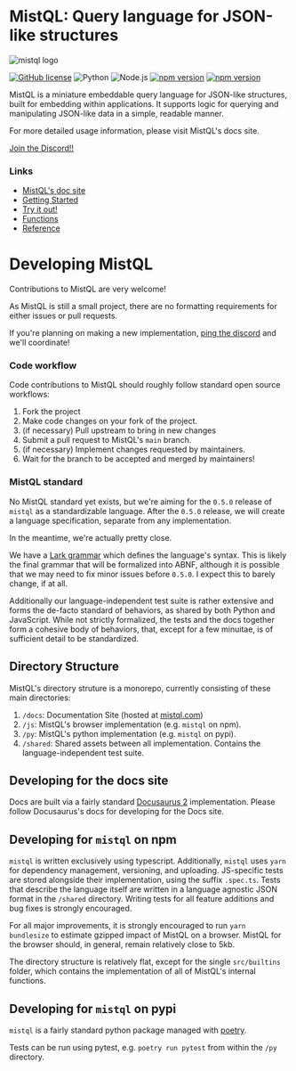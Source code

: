 # MistQL: Query language for JSON-like structures
![mistql logo](https://www.mistql.com/assets/images/icon128-020f567a30894a6c26227dc6773d3406.png)

[![GitHub license](https://img.shields.io/badge/license-MIT-blue.svg)](https://github.com/evinism/mistql/blob/main/LICENSE) 
![Python](https://github.com/evinism/mistql/actions/workflows/python.yml/badge.svg) 
![Node.js](https://github.com/evinism/mistql/actions/workflows/node.js.yml/badge.svg) 
[![npm version](https://img.shields.io/npm/v/mistql.svg?style=flat)](https://www.npmjs.com/package/mistql)
[![npm version](https://img.shields.io/pypi/v/mistql.svg?style=flat)](https://pypi.org/project/mistql/)


MistQL is a miniature embeddable query language for JSON-like structures, built for embedding within applications. It supports
logic for querying and manipulating JSON-like data in a simple, readable manner.

For more detailed usage information, please visit MistQL's docs site.

[Join the Discord!!](https://discord.gg/YupxqvE5Jk)

### Links

- [MistQL's doc site](https://www.mistql.com/)
- [Getting Started](https://www.mistql.com/docs/intro)
- [Try it out!](https://www.mistql.com/tryitout)
- [Functions](https://www.mistql.com/docs/reference/functions)
- [Reference](https://www.mistql.com/docs/reference/overview)

# Developing MistQL

Contributions to MistQL are very welcome!

As MistQL is still a small project, there are no formatting requirements for either issues or pull requests.

If you're planning on making a new implementation, [ping the discord](https://discord.gg/YupxqvE5Jk) and we'll coordinate!

### Code workflow

Code contributions to MistQL should roughly follow standard open source workflows:

1. Fork the project
2. Make code changes on your fork of the project.
3. (if necessary) Pull upstream to bring in new changes
4. Submit a pull request to MistQL's `main` branch.
5. (if necessary) Implement changes requested by maintainers.
6. Wait for the branch to be accepted and merged by maintainers!

### MistQL standard

No MistQL standard yet exists, but we're aiming for the `0.5.0` release of `mistql` as a standardizable language. After the `0.5.0` release, we will create a language specification, separate from any implementation.

In the meantime, we're actually pretty close.

We have a [Lark grammar](https://github.com/evinism/mistql/blob/main/py/mistql/grammar.lark) 
which defines the language's syntax. This is likely the final grammar that will be formalized 
into ABNF, although it is possible that we may need to fix minor issues before `0.5.0`. I
expect this to barely change, if at all.

Additionally our language-independent test suite is rather extensive and forms the de-facto
standard of behaviors, as shared by both Python and JavaScript. While not strictly formalized, 
the tests and the docs together form a cohesive body of behaviors, that, except for a few 
minuitae, is of sufficient detail to be standardized.

## Directory Structure

MistQL's directory struture is a monorepo, currently consisting of these main directories:

1. `/docs`: Documentation Site (hosted at [mistql.com](https://www.mistql.com/))
2. `/js`: MistQL's browser implementation (e.g. `mistql` on npm).
3. `/py`: MistQL's python implementation (e.g. `mistql` on pypi).
4. `/shared`: Shared assets between all implementation. Contains the language-independent test suite.

## Developing for the docs site

Docs are built via a fairly standard [Docusaurus 2](https://docusaurus.io/) implementation. Please follow Docusaurus's docs for developing for the Docs site.

## Developing for `mistql` on npm

`mistql` is written exclusively using typescript. Additionally, `mistql` uses `yarn` for dependency management, versioning, and uploading. JS-specific tests are stored alongside their implementation, using the suffix `.spec.ts`. Tests that describe the language itself are written in a language agnostic JSON format in the `/shared` directory. Writing tests for all feature additions and bug fixes is strongly encouraged.

For all major improvements, it is strongly encouraged to run `yarn bundlesize` to estimate gzipped impact of MistQL on a browser. MistQL for the browser should, in general, remain relatively close to 5kb.

The directory structure is relatively flat, except for the single `src/builtins` folder, which contains the implementation of all of MistQL's internal functions.

## Developing for `mistql` on pypi

`mistql` is a fairly standard python package managed with [poetry](https://python-poetry.org/).

Tests can be run using pytest, e.g. `poetry run pytest` from within the `/py` directory.
